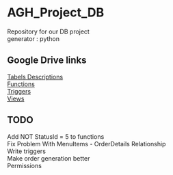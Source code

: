 # AGH_Project_DB
Repository for our DB project  
generator : python  
## Google Drive links  
[Tabels Descriptions](https://docs.google.com/document/d/1ed-3Rizs0vEp_SB2Hms8h4asM-vqbvdcp9NlCj4hS8E/edit?usp=sharing)  
[Functions](https://docs.google.com/document/d/1yGalQx1Phkhacd8q3LmkxFNB4Oyxytc42SWbX3FypWc/edit?usp=sharing)  
[Triggers](https://docs.google.com/document/d/1l1dbKmcFszW980qPurvi-eRV4OW17JFVPmoglGJKzEY/edit?usp=sharing)  
[Views](https://docs.google.com/document/d/1Tm1gSc8CTegt6xijaSnBYqJ8XH_Aix2Ks6MEcc9uyw8/edit?usp=sharing)  
## TODO  
Add NOT StatusId = 5 to functions  
Fix Problem With MenuItems - OrderDetails Relationship  
Write triggers  
Make order generation better  
Permissions  


